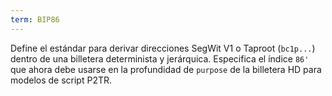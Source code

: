 ```yaml
---
term: BIP86
---
```


Define el estándar para derivar direcciones SegWit V1 o Taproot (`bc1p...`) dentro de una billetera determinista y jerárquica. Especifica el índice `86'` que ahora debe usarse en la profundidad de `purpose` de la billetera HD para modelos de script P2TR.